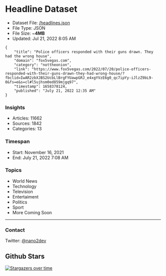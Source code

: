 # Headline Dataset

- Dataset File: [/headlines.json](https://raw.githubusercontent.com/fwd/news/master/headlines.json) 
- File Type: JSON
- File Size: ~**4MB**
- Updated: Jul 21, 2022 8:05 AM

```
{
    "title": "Police officers responded with their guns drawn. They had the wrong house",
    "domain": "fox5vegas.com",
    "category": "nottheonion",
    "link": "https://www.fox5vegas.com/2022/07/20/police-officers-responded-with-their-guns-drawn-they-had-wrong-house/?fbclid=IwAR2zbXJBS2UcbLlBrgFYUawpGRJ_e4xgYVzE6g0_qc7ipYy-iJlzZ9bL9-0&fs=e&s=cl#l5ujhsm0ed859mjgq97",
    "timestamp": 1658378124,
    "published": "July 21, 2022 12:35 AM"
}
```

### Insights

- Articles: 11662
- Sources: 1842
- Categories: 13

### Timespan

- Start: November 16, 2021
- End: July 21, 2022 7:08 AM

### Topics

- World News
- Technology
- Television
- Entertaiment
- Politics
- Sport
- More Coming Soon

---

### Contact 

Twitter: [@nano2dev](https://twitter.com/nano2dev)

## Github Stars

[![Stargazers over time](https://starchart.cc/fwd/news.svg)](https://starchart.cc/fwd/news)
	